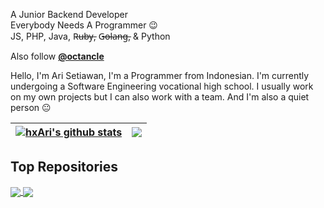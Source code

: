 A Junior Backend Developer<br/>
Everybody Needs A Programmer 😉<br/>
JS, PHP, Java, R̶u̶b̶y̶, G̶o̶l̶a̶n̶g̶, & Python

Also follow **[@octancle](https://github.com/octancle)**

Hello, I'm Ari Setiawan, I'm a Programmer from Indonesian. I'm currently undergoing a Software Engineering vocational high school. I usually work on my own projects but I can also work with a team. And I'm also a quiet person 😐

| <a href="https://github.com/hxari"><img align="center" src="https://github-readme-stats.vercel.app/api?username=hxari&show_icons=true&include_all_commits=true&hide_border=true&bg_color=0D1017&title_color=8490ff&text_color=ffffff&icon_color=007bff" alt="hxAri's github stats" /></a> | <a href="https://github.com/hxari"><img align="center" src="https://github-readme-stats.vercel.app/api/top-langs/?username=hxari&layout=compact&&hide_border=true&bg_color=0D1017&title_color=8490ff&text_color=ffffff" /></a> |
| ------------- | ------------- |

## Top Repositories
<a href="https://github.com/hxari/yume">
  <img align="center" src="https://github-readme-stats.vercel.app/api/pin/?username=hxari&repo=yume&title_color=007bff&text_color=ffffff&icon_color=8490ff&bg_color=0D1017&hide_border=true" />
</a>
<a href="https://github.com/hxari/sheru">
  <img align="center" src="https://github-readme-stats.vercel.app/api/pin/?username=hxari&repo=sheru&title_color=007bff&text_color=ffffff&icon_color=8490ff&bg_color=0D1017&hide_border=true" />
</a>
